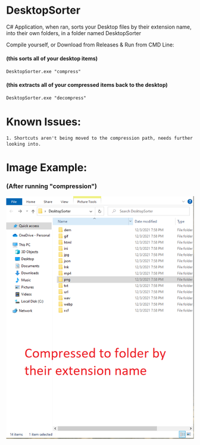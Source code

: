 # DesktopSorter
C# Application, when ran, sorts your Desktop files by their extension name, into their own folders, in a folder named DesktopSorter  

Compile yourself, or Download from Releases & Run from CMD Line:  
  
#### (this sorts all of your desktop items)
```
DesktopSorter.exe "compress"
```  
#### (this extracts all of your compressed items back to the desktop)  
```
DesktopSorter.exe "decompress"
```  


# Known Issues:  
```
1. Shortcuts aren't being moved to the compression path, needs further looking into.
```

# Image Example:
### (After running "compression")  
 ![](DesktopSorter.png)
